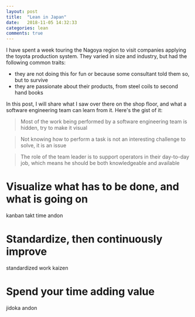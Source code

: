 ```yaml
---
layout: post
title:  "Lean in Japan"
date:   2018-11-05 14:32:33
categories: lean
comments: true
---
```


I have spent a week touring the Nagoya region to visit companies applying the toyota production system. They varied in size and industry, but had the following common traits:
- they are not doing this for fun or because some consultant told them so, but to survive
- they are passionate about their products, from steel coils to second hand books

In this post, I will share what I saw over there on the shop floor, and what a software engineering team can learn from it. Here's the gist of it:
> Most of the work being performed by a software engineering team is hidden, try to make it visual

> Not knowing how to perform a task is not an interesting challenge to solve, it is an issue

> The role of the team leader is to support operators in their day-to-day job, which means he should be both knowledgeable and available

# Visualize what has to be done, and what is going on

kanban
takt time
andon

# Standardize, then continuously improve

standardized work
kaizen

# Spend your time adding value

jidoka
andon